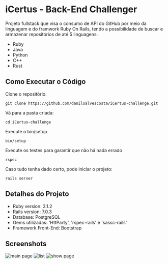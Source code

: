 # **iCertus - Back-End Challenger**
Projeto fullstack que visa o consumo de API do GitHub por meio da linguagem e do framwork Ruby On Rails, tendo a possibilidade de buscar e armazenar repositórios de até 5 linguagens:
 - Ruby
 - Java
 - Python
 - C++
 - Rust

## Como Executar o Código
Clone o repositório:

    git clone https://github.com/daniloalvescosta/iCertus-challenge.git

Vá para a pasta criada:

    cd iCertus-challenge
Execute o bin/setup

    bin/setup
    
Execute os testes para garantir que não há nada errado

    rspec
Caso tudo tenha dado certo, pode iniciar o projeto:

    rails server

## Detalhes do Projeto

-   Ruby version: 3.1.2
-   Rails version: 7.0.3
-   Database: PostgreSQL
-   Gems utilizadas: 'HttParty', 'rspec-rails' e 'sassc-rails'
-   Framework Front-End: Bootstrap

## Screenshots
![main page](https://github.com/daniloalvescosta/iCertus-challenge/blob/Master/app/assets/images/repository_shots/home.png)
![list](https://github.com/daniloalvescosta/iCertus-challenge/blob/Master/app/assets/images/repository_shots/listagem.png)
![show page](https://github.com/daniloalvescosta/iCertus-challenge/blob/Master/app/assets/images/repository_shots/show.png)
